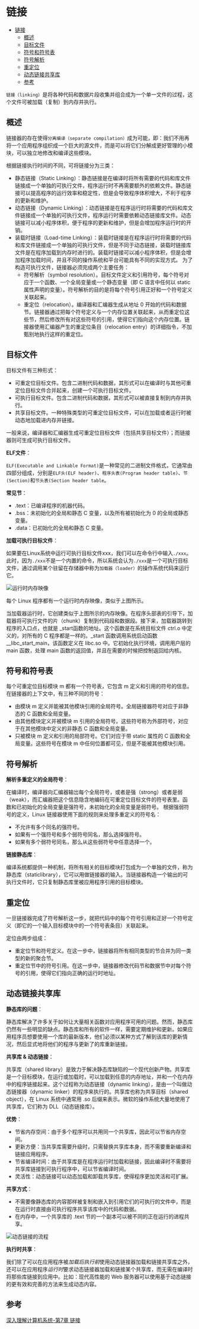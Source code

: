# 链接

- [链接](#链接)
  - [概述](#概述)
  - [目标文件](#目标文件)
  - [符号和符号表](#符号和符号表)
  - [符号解析](#符号解析)
  - [重定位](#重定位)
  - [动态链接共享库](#动态链接共享库)
  - [参考](#参考)

`链接（linking）`是将各种代码和数据片段收集并组合成为一个单一文件的过程，这个文件可被加载（复制）到内存并执行。

## 概述

链接器的存在使得`分离编译（separate compilation）`成为可能，即：我们不用再将一个应用程序组织成一个巨大的源文件，而是可以将它们分解成更好管理的小模块，可以独立地修改和编译这些模块。

根据链接执行时间的不同，可将链接分为三类：

- 静态链接（Static Linking）：静态链接是在编译时将所有需要的代码和库文件链接成一个单独的可执行文件，程序运行时不再需要额外的依赖文件。静态链接可以提高程序的运行效率和稳定性，但是会导致程序体积增大，不利于程序的更新和维护。
- 动态链接（Dynamic Linking）：动态链接是在程序运行时将需要的代码和库文件链接成一个单独的可执行文件，程序运行时需要依赖动态链接库文件。动态链接可以减小程序体积，便于程序的更新和维护，但是会增加程序运行时的开销。
- 装载时链接（Load-time Linking）：装载时链接是在程序运行时将需要的代码和库文件链接成一个单独的可执行文件，但是不同于动态链接，装载时链接库文件是在程序加载到内存时进行的。装载时链接可以减小程序体积，但是会增加程序加载时间，并且不同的操作系统和平台可能具有不同的实现方式。
为了构造可执行文件，链接器必须完成两个主要任务：
  - 符号解析（symbol resolution）。目标文件定义和引用符号，每个符号对应于一个函数、一个全局变量或一个静态变量（即 C 语言中任何以 static 属性声明的变量）。符号解析的目的是将每个符号引用正好和一个符号定义关联起来。
  - 重定位（relocation）。编译器和汇编器生成从地址 0 开始的代码和数据节。链接器通过把每个符号定义与一个内存位置关联起来，从而重定位这些节，然后修改所有对这些符号的引用，使得它们指向这个内存位置。链接器使用汇编器产生的重定位条目（relocation entry）的详细指令，不加甄别地执行这样的重定位。

## 目标文件

目标文件有三种形式：

- 可重定位目标文件。包含二进制代码和数据，其形式可以在编译时与其他可重定位目标文件合并起来，创建一个可执行目标文件。
- 可执行目标文件。包含二进制代码和数据，其形式可以被直接复制到内存并执行。
- 共享目标文件。一种特殊类型的可重定位目标文件，可以在加载或者运行时被动态地加载进内存并链接。

一般来说，编译器和汇编器生成可重定位目标文件（包括共享目标文件）；而链接器则可生成可执行目标文件。

**ELF文件**：

`ELF(Executable and Linkable Format)`是一种常见的二进制文件格式，它通常由四部分组成，分别是`ELF头(ELF header)`、`程序头表(Program header table)`、`节(Section)`和`节头表(Section header table`。

**常见节**：

- .text：已编译程序的机器代码。
- .bss：未初始化的全局和静态 C 变量，以及所有被初始化为 0 的全局或静态变量。
- .data：已初始化的全局和静态 C 变量。

**加载可执行目标文件**：

如果要在Linux系统中运行可执行目标文件xxx，我们可以在命令行中输入`./xxx`。此时，因为`./xxx`不是一个内置的命令，所以系统会认为`./xxx`是一个可执行目标文件，通过调用某个驻留在存储器中称为`加载器（loader）`的操作系统代码来运行它。

![运行时内存映像](../img/principle_of_compiler_linking_kernel.png)

每个 Linux 程序都有一个运行时内存映像，类似于上图所示。

当加载器运行时，它创建类似于上图所示的内存映像。在程序头部表的引导下，加载器将可执行文件的片（chunk）复制到代码段和数据段。接下来，加载器跳转到程序的入口点，也就是 _start函数的地址。这个函数是在系统目标文件 ctrl.o 中定义的，对所有的 C 程序都是一样的。_start 函数调用系统启动函数 __libc_start_main，该函数定义在 libc.so 中。它初始化执行环境，调用用户层的 main 函数，处理 main 函数的返回值，并且在需要的时候把控制返回给内核。

## 符号和符号表

每个可重定位目标模块 m 都有一个符号表，它包含 m 定义和引用的符号的信息。在链接器的上下文中，有三种不同的符号：

- 由模块 m 定义并能被其他模块引用的全局符号。全局链接器符号对应于非静态的 C 函数和全局变量。
- 由其他模块定义并被模块 m 引用的全局符号。这些符号称为外部符号，对应于在其他模块中定义的非静态 C 函数和全局变量。
- 只被模块 m 定义和引用的局部符号。它们对应于带 static 属性的 C 函数和全局变量。这些符号在模块 m 中任何位置都可见，但是不能被其他模块引用。

## 符号解析

**解析多重定义的全局符号**：

在编译时，编译器向汇编器输岀每个全局符号，或者是强（strong）或者是弱（weak），而汇编器把这个信息隐含地编码在可重定位目标文件的符号表里。函数和已初始化的全局变量是强符号，未初始化的全局变量是弱符号。
根据强弱符号的定义，Linux 链接器使用下面的规则来处理多重定义的符号名：

- 不允许有多个同名的强符号。
- 如果有一个强符号和多个弱符号同名，那么选择强符号。
- 如果有多个弱符号同名，那么从这些弱符号中任意选择一个。

**链接静态库**：

编译系统都提供一种机制，将所有相关的目标模块打包成为一个单独的文件，称为静态库（staticlibrary），它可以用做链接器的输入。当链接器构造一个输出的可执行文件时，它只复制静态库里被应用程序引用的目标模块。

## 重定位

一旦链接器完成了符号解析这一步，就把代码中的每个符号引用和正好一个符号定义（即它的一个输入目标模块中的一个符号表条目）关联起来。

定位由两步组成：

- 重定位节和符号定义。在这一步中，链接器将所有相同类型的节合并为同一类型的新的聚合节。
- 重定位节中的符号引用。在这一步中，链接器修改代码节和数据节中对每个符号的引用，使得它们指向正确的运行时地址。

## 动态链接共享库

**静态库的问题**：

静态库解决了许多关于如何让大量相关函数对应用程序可用的问题。然而，静态库仍然有一些明显的缺点。静态库和所有的软件一样，需要定期维护和更新。如果应用程序员想要使用一个库的最新版本，他们必须以某种方式了解到该库的更新情况，然后显式地将他们的程序与更新了的库重新链接。

**共享库 & 动态链接**：

共享库（shared library）是致力于解决静态库缺陷的一个现代创新产物。共享库是一个目标模块，在运行或加载时，可以加载到任意的内存地址，并和一个在内存中的程序链接起来。这个过程称为动态链接（dynamic linking），是由一个叫做动态链接器（dynamic linker）的程序来执行的。共享库也称为共享目标（shared object），在 Linux 系统中通常用 .so 后缀来表示。微软的操作系统大量地使用了共享库，它们称为 DLL（动态链接库）。

**优势**：

- 节省内存空间：由于多个程序可以共用同一个共享库，因此可以节省内存空间。
- 更新方便：当共享库需要升级时，只需替换共享库本身，而不需要重新编译和链接应用程序。
- 节省编译时间：由于共享库是在程序运行时加载和链接，因此编译时不需要将共享库链接到可执行程序中，可以节省编译时间。
- 灵活性：动态链接可以动态加载和卸载共享库，使得程序更加灵活和可扩展。

**共享方式**：

- 不需要像静态库的内容那样被复制和嵌入到引用它们的可执行的文件中，而是在运行时直接由可执行程序共享该库中的代码和数据。
- 在内存中，一个共享库的 .text 节的一个副本可以被不同的正在运行的进程共享。

![动态链接的流程](../img/principle_of_compiler_dynamic_linking.png)

**执行时共享**：

我们除了可以在应用程序被*加载后执行前*使用动态链接器加载和链接共享库之外，还可以在应用程序*运行时*要求动态链接器加载和链接某个共享库，而无需在编译时将那些库链接到应用中。比如：现代高性能的 Web 服务器可以使用基于动态链接的更有效和完善的方法来生成动态内容。

## 参考

[深入理解计算机系统-第7章 链接](https://hansimov.gitbook.io/csapp/part2/ch07-linking)
